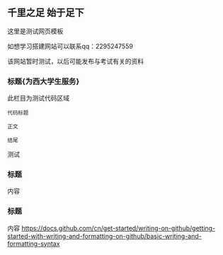 ## 千里之足 始于足下

这里是测试网页模板

如想学习搭建网站可以联系qq：2295247559

该网站暂时测试，以后可能发布与考试有关的资料

### 标题{为西大学生服务}

此栏目为测试代码区域
```标题
代码标题

正文

结尾
```

测试

### 标题

内容
### 标题

内容
https://docs.github.com/cn/get-started/writing-on-github/getting-started-with-writing-and-formatting-on-github/basic-writing-and-formatting-syntax
